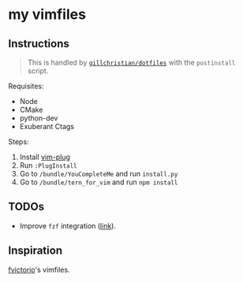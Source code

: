 # my vimfiles

## Instructions

> This is handled by [`gillchristian/dotfiles`](https://github.com/gillchristian/dotfiles) with the `postinstall` script.

Requisites:

* Node
* CMake
* python-dev
* Exuberant Ctags

Steps:

1. Install [vim-plug](https://github.com/junegunn/vim-plug)
2. Run `:PlugInstall`
3. Go to `/bundle/YouCompleteMe` and run `install.py`
4. Go to `/bundle/tern_for_vim` and run `npm install`

## TODOs

- Improve `fzf` integration ([link](https://github.com/junegunn/fzf/blob/master/README-VIM.md)).

## Inspiration

[fvictorio](https://github.com/fvictorio)'s vimfiles.
